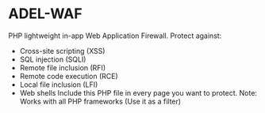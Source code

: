 # ADEL-WAF
PHP lightweight in-app Web Application Firewall.
Protect against:
- Cross-site scripting (XSS)
- SQL injection (SQLI)
- Remote file inclusion (RFI)
- Remote code execution (RCE)
- Local file inclusion (LFI)
- Web shells
Include this PHP file in every page you want to protect.
Note: Works with all PHP frameworks (Use it as a filter)
